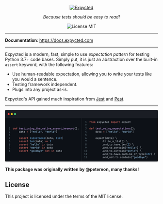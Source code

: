 <p align="center">
  <a href="https://docs.expycted.com"><img src="https://docs.expycted.com/logo-teal.png" alt="Expycted" /></a>
</p>

<p align="center">
    <em>Because tests should be easy to read!</em>
</p>

<p align="center">
    <img src="https://img.shields.io/github/license/bdsoha/expycted?style=for-the-badge" alt="License MIT" />
</p>

---

**Documentation**: <a href="https://docs.expycted.com" target="_blank">https://docs.expycted.com</a>

---

Expycted is a modern, fast, simple to use *expectation pattern* for testing Python 3.7+ code bases.
Simply put, it is just an abstraction over the built-in `assert` keyword, with the following features:

- Use human-readable expectation, allowing you to write your tests like you would a sentence.
- Testing framework independent.
- Plugs into any project as-is.

Expycted's API gained much inspiration from [Jest](https://jestjs.io/docs/expect) and [Pest](https://pestphp.com/docs/expectations).

---

![Code Comparison](/docs/public/code-comparison.png)

**This package was originally written by @petereon, many thanks!**

## License

This project is licensed under the terms of the MIT license.
